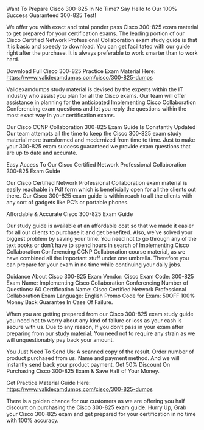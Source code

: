 Want To Prepare Cisco 300-825 In No Time? Say Hello to Our 100% Success Guaranteed 300-825 Test!

We offer you with exact and total ponder pass Cisco 300-825 exam material to get prepared for your certification exams. The leading portion of our Cisco Certified Network Professional Collaboration exam study guide is that it is basic and speedy to download. You can get facilitated with our guide right after the purchase. It is always preferable to work smarter than to work hard.

Download Full Cisco 300-825 Practice Exam Material Here: https://www.validexamdumps.com/cisco/300-825-dumps


Validexamdumps study material is devised by the experts within the IT industry who assist you plan for all the Cisco exams. Our team will offer assistance in planning for the anticipated Implementing Cisco Collaboration Conferencing exam questions and let you reply the questions within the most exact way in your certification exams.

Our Cisco CCNP Collaboration 300-825 Exam Guide Is Constantly Updated
Our team attempts all the time to keep the Cisco 300-825 exam study material more transformed and modernized from time to time. Just to make your 300-825 exam success guaranteed we provide exam questions that are up to date and accurate.

Easy Access To Our Cisco Certified Network Professional Collaboration 300-825 Exam Guide

Our Cisco Certified Network Professional Collaboration exam material is easily reachable in Pdf form which is beneficially open for all the clients out there. Our Cisco 300-825 exam guide is within reach to all the clients with any sort of gadgets like PC’s or portable phones.

Affordable & Accurate Cisco 300-825 Exam Guide

Our study guide is available at an affordable cost so that we made it easier for all our clients to purchase it and get benefited. Also, we’ve solved your biggest problem by saving your time. You need not to go through any of the text books or don’t have to spend hours in search of Implementing Cisco Collaboration Conferencing CCNP Collaboration course material, as we have combined all the important stuff under one umbrella. Therefore you can prepare for your exam in no time while continuing your daily jobs.

Guidance About Cisco 300-825 Exam
Vendor: Cisco
Exam Code: 300-825
Exam Name: Implementing Cisco Collaboration Conferencing
Number of Questions: 60
Certification Name: Cisco Certified Network Professional Collaboration
Exam Language: English
Promo Code for Exam: 50OFF
100% Money Back Guarantee In Case Of Failure.

When you are getting prepared from our Cisco 300-825 exam study guide you need not to worry about any kind of failure or loss as your cash is secure with us. Due to any reason, If you don’t pass in your exam after preparing from our study material. You need not to require any strain as we will unquestionably pay back your amount.

You Just Need To Send Us:
A scanned copy of the result.
Order number of product purchased from us.
Name and payment method.
And we will instantly send back your product payment.
Get 50% Discount On Purchasing Cisco 300-825 Exam & Save Half of Your Money.

Get Practice Material Guide Here: https://www.validexamdumps.com/cisco/300-825-dumps

There is a golden chance for our customers as we are offering you half discount on purchasing the Cisco 300-825 exam guide. Hurry Up, Grab your Cisco 300-825 exam and get prepared for your certification in no time with 100% accuracy.

